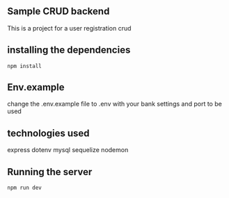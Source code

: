 ## Sample CRUD backend
  This is a project for a user registration crud

## installing the dependencies
```
npm install 
```

## Env.example

change the .env.example file to .env with your bank settings and port to be used

## technologies used
express
dotenv
mysql
sequelize
nodemon

## Running the server
```
npm run dev
```